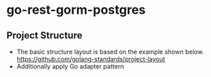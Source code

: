 # go-rest-gorm-postgres

## Project Structure
- The basic structure layout is based on the example shown below.
    https://github.com/golang-standards/project-layout
- Additionally apply Go adapter pattern